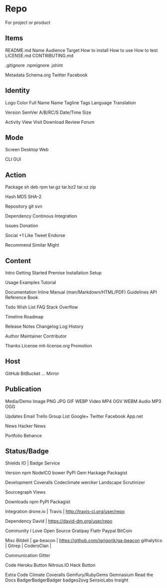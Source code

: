 Repo
====

For project or product

Items
-----

README.md
  Name
  Audience Target
  How to install
  How to use
  How to test
LICENSE.md
CONTRIBUTING.md

.gitignore
.npmignore
.jshint

Metadata
  Schema.org
  Twitter
  Facebook

Identity
--------

Logo
Color
Full Name
Name
Tagline
Tags
Language
Translation

Version
  SemVer
  A/B/RC/S
Date/Time
Size

Activity
View
Visit
Download
Review
Forum

Mode
----

Screen
  Desktop
  Web

CLI
GUI

Action
------

Package
  sh
  deb
  rpm
  tar.gz
  tar.bz2
  tar.xz
  zip

Hash
  MD5
  SHA-2

Repository
  git
  svn

Dependency
Continous Integration

Issues
Donation

Social
  +1
  Like
  Tweet
  Endorse

Recommend
  Similar
  Might

Content
-------

Intro
Getting Started
Premise
Installation
Setup

Usage
Examples
Tutorial

Documentation
  Inline
  Manual (man/Markdown/HTML/PDF)
  Guidelines
  API Reference
    Book

Todo
Wish List
FAQ
  Stack Overflow

Timeline
Roadmap

Release Notes
Changelog
  Log
History

Author
Maintainer
Contributor

Thanks
License
  mit-license.org
Promotion

Host
----

GitHub
BitBucket
...
Mirror

Publication
-----------

Media/Demo
  Image
    PNG
    JPG
    GIF
    WEBP
  Video
    MP4
    OGV
    WEBM
  Audio
    MP3
    OGG

Updates
  Email
    Trello
    Group
    List
  Google+
  Twitter
  Facebook
  App.net

News
  Hacker News

Portfolio
  Behance

Status/Badge
------------

Shields IO | Badge Service

Version
  npm
    NodeICO
  bower
  PyPI
  Gem
  Hackage
  Packagist

Development
  Coveralls
  Codeclimate
  wercker
  Landscape
  Scrutinizer

Sourcegraph
  Views

Downloads
  npm
  PyPI
  Packagist

Integration
  drone.io | 
  Travis | http://travis-ci.org/user/repo

Dependency
  David | https://david-dm.org/user/repo

Community
  I Love Open Source
  Gratipay
  Flattr
  Paypal
  BitCoin

Misc
  Bitdeli | 
  ga-beacon | https://github.com/igrigorik/ga-beacon
  githalytics | 
  Gitrep | 
  CodersClan | 

Communication
  Gitter

Code
  Heroku Button
  Nitrous.IO Hack Button

Extra
  Code Climate
  Coveralls
  Gemfury/RubyGems
  Gemnasium
  Read the Docs
  BadgerBadgerBadger
  badges2svg
  SensioLabs Insight

